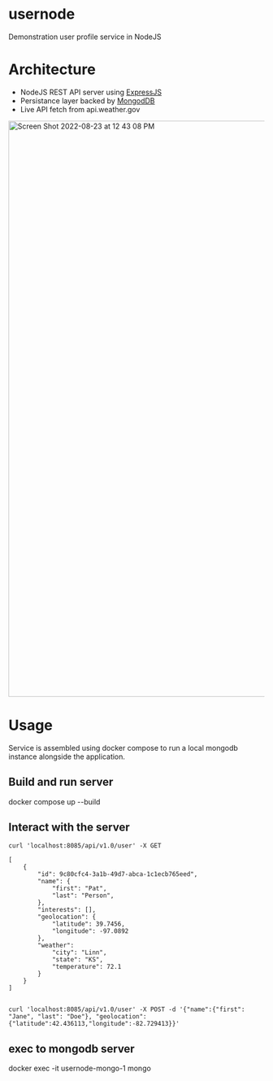 # usernode

Demonstration user profile service in NodeJS

# Architecture

- NodeJS REST API server using [ExpressJS](https://expressjs.com/)
- Persistance layer backed by [MongodDB](https://www.mongodb.com/)
- Live API fetch from api.weather.gov

<img width="1133" alt="Screen Shot 2022-08-23 at 12 43 08 PM" src="https://user-images.githubusercontent.com/6528229/186215088-976b9371-06b9-44b7-8769-66fac4f5cbe5.png">

# Usage

Service is assembled using docker compose to run a local mongodb instance alongside the application.

## Build and run server

docker compose up --build

## Interact with the server

```
curl 'localhost:8085/api/v1.0/user' -X GET

[
    {
        "id": 9c80cfc4-3a1b-49d7-abca-1c1ecb765eed",
        "name": {
            "first": "Pat",
            "last": "Person",
        },
        "interests": [],
        "geolocation": {
            "latitude": 39.7456,
            "longitude": -97.0892
        },
        "weather":
            "city": "Linn",
            "state": "KS",
            "temperature": 72.1
        }
    }
]


curl 'localhost:8085/api/v1.0/user' -X POST -d '{"name":{"first": "Jane", "last": "Doe"}, "geolocation": {"latitude":42.436113,"longitude":-82.729413}}'

```

## exec to mongodb server

docker exec -it usernode-mongo-1 mongo
